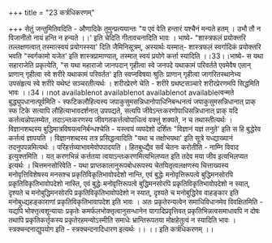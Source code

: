 +++
title = "23 कर्त्रधिकरणम्"

+++
सेतुं जन्तुमितिवदिति - औणादिके तुमुन्प्रत्ययान्तः "य एवं वेति हन्तारं यश्चैनं मन्यते हतम् । उभौ तौ न विजानीतो नायं हन्ति न हन्यते ।।' इति चेदिति गीतावचनादिति भावः । भाष्ये- "शास्त्रफलं प्रयोक्त्तरि तल्लक्षणत्वात् तस्मात्स्वयं प्रयोगस्स्या' दिति जैमिनिसूत्रम्, अस्यार्थः यस्मात्- शास्त्रफलं स्वर्गादिकं प्रयोक्त्तरि भवति "स्वर्गकामो यजेत' इति शास्त्रप्रामाण्यात्, तस्मात् स्वयं प्रयोगे कर्त्ता स्यादिति ।।33।।भाष्ये- स यथा सहाराजेति प्रकृत्येति, "स यथा महाराजो जानपदान् गृहीत्वा स्वे जनपदे यथाकामं परिवर्तते एवमेवैष एतान् प्राणान् गृहीत्वा स्वे शरीरे यथाकामं परिवर्तत' इति स्वप्नविषया श्रुतिः प्राणान् गृहीत्वा जागरितस्थानेभ्य उपसंहृत्य स्वे शरीरे यथेष्टं सञ्चरतीत्यर्थः । शरीरप्रेरणे चेति - शरीरे ग्रथष्टसञ्चारे शरीरप्रेरणमपि सिद्धमिति भावः ।।34।।not availablenot availablenot availablenot availableत्वन्मते बुद्ध्युपधानात्पूर्वमिति - स्फटिकलौहित्यस्य जपाकुसुमसन्निधानोपाधिनिबन्धनत्वं जपाकुसुमसन्निधानात् प्राक् स्फ टिके सत्यापि लौहित्याभावदर्शनात् उपपद्यते, सत्यपि जीवेऽन्तःकरणोपाधिसन्निधानात् प्राक् यदि कर्त्तत्वन्नोपलम्येत, तदाऽन्तःकरणस्य जीवगतकर्त्तत्वोपाधित्वं वक्त्तुं शक्यते, न च तथास्तीत्यर्थः । विज्ञानशब्दस्य बुद्धिमात्रविषयत्वनिर्बन्धश्चेति - यस्त्वयं व्यपदेशो दर्शितः "विज्ञानं यज्ञं तनुते' इति स हि बुद्धेरेव कर्त्तत्वं ज्ञापयति । विज्ञानशब्दस्य तत्र प्रसिद्धत्वादिति "यथा च तक्षोभयथा' इति सूत्रे यध्द्याख्यानं तदनुपपन्नमित्यर्थः । परिहर्त्तव्याभावमेवोपपादयति । हितबुध्द्यैव सर्वं चेतनः करोतीति - नाम्नि विवाद इत्युक्त्तमिति । यत् करणभिन्नं कर्त्ततया त्वयाऽन्तःकरणमित्यभिलप्यत इति तदेव मया जीव इत्यभिलप्यत इत्यर्थः । चित्तमनसोरिवेति - यथा प्राप्तकालानुरूपबोधरूपस्य चेतयितृत्वलक्षणस्य चित्ताख्यस्य मनोवृत्तिविशेषस्य मनसश्च प्रकृतिविकृतिभावोपदेशो नान्ति, एवं बुद्धेः मनोवृत्तिरूपत्वे बुद्धिमनसोरपि प्रकृतिविकृतिभावोपदेशो नास्ति, एवं बुद्धेः मनोवृत्तिरूपत्वे बुद्धिमनसोरपि प्रकृतिविकृतिभावोपदेशो न स्यात्, दृश्यते च मनोबुद्धिमनसोरपि प्रकृतिविकृतिभावोपदेशो न स्यात्, दृश्यते च मनोबुद्धिरेव वाहङ्कार इति मनोबुध्द्यहङ्काराणां प्रकृतिविकृतिभावापदेश इति भावः । अतः प्रकृतेरन्यत्वेन समाधिविधानमेव विवक्षितमिति - यद्यपि भोक्त्तृत्वशून्यायाः प्रकृतेः कमर्फलभोक्त्तृत्वानुसन्धानेन यागादिप्रवृत्तिवत् प्रकृतिभिन्नत्वसमाधावपि न दोषः तथापि प्रकृतिकर्त्तृकस्य प्रकृतेरहमन्योऽस्मीति समाधेः भ्रान्तिरूपतया मोक्षहेतुत्वं न स्यादिति भावः । स्त्रक्चन्दनाद्युपयोग इति - स्त्रक्चन्दनादिधारण इत्यर्थः ।। ।। इति कर्त्रधिकरणम् ।।